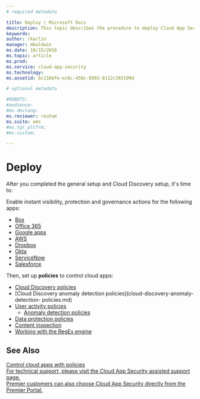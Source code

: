 ```yaml
---
# required metadata

title: Deploy | Microsoft Docs
description: This topic describes the procedure to deploy Cloud App Security.
keywords:
author: rkarlin
manager: mbaldwin
ms.date: 10/15/2016
ms.topic: article
ms.prod:
ms.service: cloud-app-security
ms.technology:
ms.assetid: bc11bbfe-ec6c-458c-8302-8112c383199d

# optional metadata

#ROBOTS:
#audience:
#ms.devlang:
ms.reviewer: reutam
ms.suite: ems
#ms.tgt_pltfrm:
#ms.custom:

---
```


# Deploy
 After you completed the general setup and Cloud Discovery setup, it's time to:

 Enable instant visibility, protection and governance actions for the following apps:
 - [Box](connect-box-to-microsoft-cloud-app-security.md)
 - [Office 365](connect-office-365-to-microsoft-cloud-app-security.md)
 - [Google apps](connect-google-apps-to-microsoft-cloud-app-security.md)
 - [AWS](connect-aws-to-microsoft-cloud-app-security.md)
 - [Dropbox](connect-dropbox-to-microsoft-cloud-app-security.md)
 - [Okta](connect-okta-to-microsoft-cloud-app-security.md)
 - [ServiceNow](connect-servicenow-to-microsoft-cloud-app-security.md)
 - [Salesforce](connect-salesforce-to-microsoft-cloud-app-security.md)
 
Then, set up **policies** to control cloud apps:
-  [Cloud Discovery policies](cloud-discovery-policies.md)
  - [Cloud Discovery anomaly detection policies](cloud-discovery-anomaly-detection- policies.md)
- [User activity policies](user-activity-policies.md)
  - [Anomaly detection policies](anomaly-detection-policies.md)
 - [Data protection policies](data-protection-policies.md) 
  - [Content inspection](content-inspection.md)
  - [Working with the RegEx engine](working-with-the-regex-engine.md)

## See Also  
 [Control cloud apps with policies](control-cloud-apps-with-policies.md)   
 [For technical support, please visit the Cloud App Security assisted support page.](http://support.microsoft.com/oas/default.aspx?prid=16031)   
 [Premier customers can also choose Cloud App Security directly from the Premier Portal.](https://premier.microsoft.com/)  
  
  